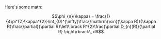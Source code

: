 Here's some math:

$$\phi_{n}(\kappa) = \frac{1}{4\pi^{2}\kappa^{2}}\int_{0}^{\infty}\frac{\mathrm{\sin}(\kappa R)}{\kappa R}\frac{\partial}{\partial R}\left\lbrack R^{2}\frac{\partial D_{n}(R)}{\partial R} \right\rbrack\, dR$$
